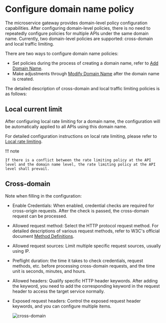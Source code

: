 # Configure domain name policy

The microservice gateway provides domain-level policy configuration capabilities. After configuring domain-level policies, there is no need to repeatedly configure policies for multiple APIs under the same domain name. Currently, two domain-level policies are supported: cross-domain and local traffic limiting.

There are two ways to configure domain name policies:

- Set policies during the process of creating a domain name, refer to [Add Domain Name](add-domain.md).
- Make adjustments through [Modify Domain Name](update-domain.md) after the domain name is created.

The detailed description of cross-domain and local traffic limiting policies is as follows:

## Local current limit

After configuring local rate limiting for a domain name, the configuration will be automatically applied to all APIs using this domain name.

For detailed configuration instructions on local rate limiting, please refer to [Local rate limiting](../api/api-policy.md#_6).

!!! note

    If there is a conflict between the rate limiting policy at the API level and the domain name level, the rate limiting policy at the API level shall prevail.

## Cross-domain

<!--to be added: explain what is cross-domain, cross-domain function, effect, etc. -->

Note when filling in the configuration:

- Enable Credentials: When enabled, credential checks are required for cross-origin requests. After the check is passed, the cross-domain request can be processed.
- Allowed request method: Select the HTTP protocol request method. For detailed descriptions of various request methods, refer to W3C's official document [Method Definitions](https://www.rfc-editor.org/rfc/rfc9110.html#name-method-definitions).
- Allowed request sources: Limit multiple specific request sources, usually using IP.
- Preflight duration: the time it takes to check credentials, request methods, etc. before processing cross-domain requests, and the time unit is seconds, minutes, and hours.
- Allowed headers: Qualify specific HTTP header keywords. After adding the keyword, you need to add the corresponding keyword in the request header to access the target service normally.
- Exposed request headers: Control the exposed request header keywords, and you can configure multiple items.

    ![cross-domain](imgs/cross-domain.png)